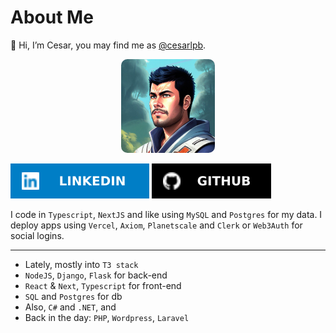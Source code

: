# About Me 
👋 Hi, I’m Cesar, you may find me as [@cesarlpb](https://github.com/cesarlpb). 


<div style="text-align:center; margin-left: auto; margin-right:0; padding: 0;"> 
  <img src="profile.jpeg" width="150" style="margin: 0 auto; border-radius: 10px;">
</div>

[![Linkedin](linkedin.svg)](https://www.linkedin.com/in/cesarlpb89/) 
[![Github](github.svg)](https://github.com/cesarlpb) 
 
I code in `Typescript`, `NextJS` and like using `MySQL` and `Postgres` for my data. I deploy apps using `Vercel`, `Axiom`, `Planetscale` and `Clerk` or `Web3Auth` for social logins.

---

- Lately, mostly into `T3 stack`
- `NodeJS`, `Django`, `Flask` for back-end 
- `React` & `Next`, `Typescript` for front-end 
- `SQL` and `Postgres` for db
- Also, `C#` and `.NET`, and 
- Back in the day: `PHP`, `Wordpress`, `Laravel`  